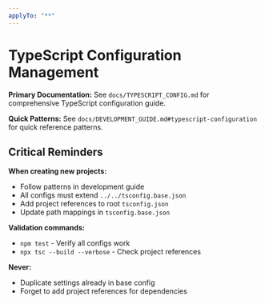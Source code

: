 ```yaml
---
applyTo: "**"
---
```


# TypeScript Configuration Management

**Primary Documentation:** See `docs/TYPESCRIPT_CONFIG.md` for comprehensive TypeScript configuration guide.

**Quick Patterns:** See `docs/DEVELOPMENT_GUIDE.md#typescript-configuration` for quick reference patterns.

## Critical Reminders

**When creating new projects:**

- Follow patterns in development guide
- All configs must extend `../../tsconfig.base.json`
- Add project references to root `tsconfig.json`
- Update path mappings in `tsconfig.base.json`

**Validation commands:**

- `npm test` - Verify all configs work
- `npx tsc --build --verbose` - Check project references

**Never:**

- Duplicate settings already in base config
- Forget to add project references for dependencies
